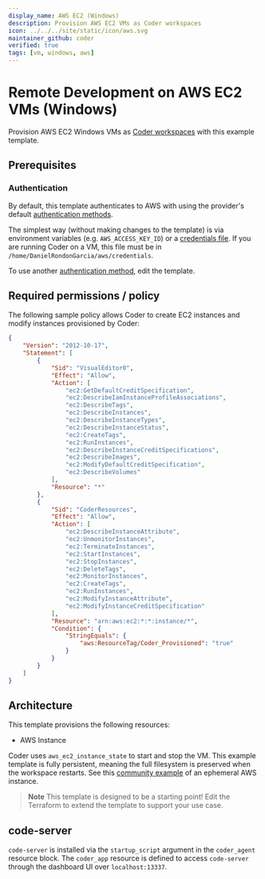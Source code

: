 ```yaml
---
display_name: AWS EC2 (Windows)
description: Provision AWS EC2 VMs as Coder workspaces
icon: ../../../site/static/icon/aws.svg
maintainer_github: coder
verified: true
tags: [vm, windows, aws]
---
```


# Remote Development on AWS EC2 VMs (Windows)

Provision AWS EC2 Windows VMs as [Coder workspaces](https://coder.com/docs/workspaces) with this example template.

<!-- TODO: Add screenshot -->

## Prerequisites

### Authentication

By default, this template authenticates to AWS with using the provider's default [authentication methods](https://registry.terraform.io/providers/hashicorp/aws/latest/docs#authentication-and-configuration).

The simplest way (without making changes to the template) is via environment variables (e.g. `AWS_ACCESS_KEY_ID`) or a [credentials file](https://docs.aws.amazon.com/cli/latest/userguide/cli-configure-files.html#cli-configure-files-format). If you are running Coder on a VM, this file must be in `/home/DanielRondonGarcia/aws/credentials`.

To use another [authentication method](https://registry.terraform.io/providers/hashicorp/aws/latest/docs#authentication), edit the template.

## Required permissions / policy

The following sample policy allows Coder to create EC2 instances and modify
instances provisioned by Coder:

```json
{
	"Version": "2012-10-17",
	"Statement": [
		{
			"Sid": "VisualEditor0",
			"Effect": "Allow",
			"Action": [
				"ec2:GetDefaultCreditSpecification",
				"ec2:DescribeIamInstanceProfileAssociations",
				"ec2:DescribeTags",
				"ec2:DescribeInstances",
				"ec2:DescribeInstanceTypes",
				"ec2:DescribeInstanceStatus",
				"ec2:CreateTags",
				"ec2:RunInstances",
				"ec2:DescribeInstanceCreditSpecifications",
				"ec2:DescribeImages",
				"ec2:ModifyDefaultCreditSpecification",
				"ec2:DescribeVolumes"
			],
			"Resource": "*"
		},
		{
			"Sid": "CoderResources",
			"Effect": "Allow",
			"Action": [
				"ec2:DescribeInstanceAttribute",
				"ec2:UnmonitorInstances",
				"ec2:TerminateInstances",
				"ec2:StartInstances",
				"ec2:StopInstances",
				"ec2:DeleteTags",
				"ec2:MonitorInstances",
				"ec2:CreateTags",
				"ec2:RunInstances",
				"ec2:ModifyInstanceAttribute",
				"ec2:ModifyInstanceCreditSpecification"
			],
			"Resource": "arn:aws:ec2:*:*:instance/*",
			"Condition": {
				"StringEquals": {
					"aws:ResourceTag/Coder_Provisioned": "true"
				}
			}
		}
	]
}
```

## Architecture

This template provisions the following resources:

- AWS Instance

Coder uses `aws_ec2_instance_state` to start and stop the VM. This example template is fully persistent, meaning the full filesystem is preserved when the workspace restarts. See this [community example](https://github.com/bpmct/coder-templates/tree/main/aws-linux-ephemeral) of an ephemeral AWS instance.

> **Note**
> This template is designed to be a starting point! Edit the Terraform to extend the template to support your use case.

## code-server

`code-server` is installed via the `startup_script` argument in the `coder_agent`
resource block. The `coder_app` resource is defined to access `code-server` through
the dashboard UI over `localhost:13337`.
